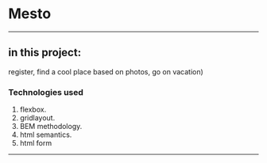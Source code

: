 # Mesto
----
## in this project:

register, find a cool place based on photos, go on vacation)

### Technologies used
1.  flexbox.
2.  gridlayout.
3.  BEM methodology.
4.  html semantics.
5.  html form
----
